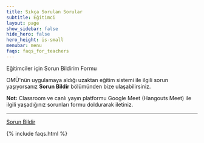 ```yaml
---
title: Sıkça Sorulan Sorular
subtitle: Eğitimci
layout: page
show_sidebar: false
hide_hero: false
hero_height: is-small
menubar: menu
faqs: faqs_for_teachers
---
```


<article class="message is-warning">
  <div class="message-header">
    <p>Eğitimciler için Sorun Bildirim Formu</p>
  </div>
  <div class="message-body">
    <p>OMÜ'nün uygulamaya aldığı uzaktan eğitim sistemi ile ilgili sorun yaşıyorsanız <strong>Sorun Bildir</strong> bölümünden bize ulaşabilirsiniz.</p>
    <p><strong>Not:</strong> Classroom ve canlı yayın platformu Google Meet (Hangouts Meet) ile ilgili yaşadığınız sorunları formu doldurarak iletiniz.</p>
    <hr>
    <div class="is-pulled-right">
        <a href="https://forms.gle/Ru8yWzMZ8cMTuJJV9"
           alt="Sorun Bildir"
           class="button is-danger is-rounded"
           target="_blank">Sorun Bildir
        </a>
    </div>
    <div class="is-clearfix"></div>
  </div>
</article>

{% include faqs.html %}
